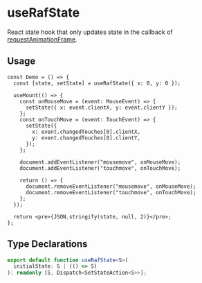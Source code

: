 # useRafState

React state hook that only updates state in the callback of [requestAnimationFrame](https://developer.mozilla.org/en-US/docs/Web/API/window/requestAnimationFrame).

## Usage

```tsx
const Demo = () => {
  const [state, setState] = useRafState({ x: 0, y: 0 });

  useMount(() => {
    const onMouseMove = (event: MouseEvent) => {
      setState({ x: event.clientX, y: event.clientY });
    };
    const onTouchMove = (event: TouchEvent) => {
      setState({
        x: event.changedTouches[0].clientX,
        y: event.changedTouches[0].clientY,
      });
    };

    document.addEventListener("mousemove", onMouseMove);
    document.addEventListener("touchmove", onTouchMove);

    return () => {
      document.removeEventListener("mousemove", onMouseMove);
      document.removeEventListener("touchmove", onTouchMove);
    };
  });

  return <pre>{JSON.stringify(state, null, 2)}</pre>;
};
```

## Type Declarations

```ts
export default function useRafState<S>(
  initialState: S | (() => S)
): readonly [S, Dispatch<SetStateAction<S>>];
```
